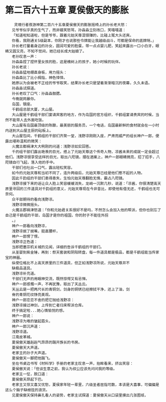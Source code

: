 # 第二百六十五章 夏侯傲天的膨胀
        灵境行者夜游神第二百六十五章夏侯傲天的膨胀摇椅上的孙长老大怒：
       见爷爷似乎真的生气了，而非嬉笑怒骂，孙淼淼立刻改口，笑嘻嘻道：
       「知道啦知道啦，但是爷爷，跟着元始天尊混很赚的，比碰上冤大头还爽。
       你看，我刚通关S级副本，你刚才也说那些令牌能让我越级战斗，可都是保命的底牌呀。」
       孙长老打量着身边的孙女，圆润可爱的脸蛋，带一点点婴儿肥，笑起来露出一口小白牙，眼睛又圆又亮，不知不觉间，她已经长成大姑娘了。
       老孙叹息一声：
       孙淼淼捏了捏怀里女孩的脸，这是槐树上的孩子，她小时候的玩伴。
       孙长老说：
       孙淼淼猛地绷直身板，用力摇头：
       孙淼森比了比小拇指，神色悻悻。
       她原以为会被老不正经的爷爷取笑，结果孙长老只是望着渐渐暗沉的夜幕，久久未语。
       孙淼淼试探道。
       孙长老叹了口气：孙淼淼鼓腮。
       今晚就网暴你。
       岛国，银座。
       千鹤组总部大厦，大山屋。
       大山屋是千鹤组干部们宴请宾客的地方，作为岛国的官方组织，千鹤组宴请贵宾的时候，当然不能带人去外面吃饭。
       大山屋有岛国最顶级的陈酿，最美丽的服务员，一个电话，岛国最新鲜的食材就会在一小时内送到大山屋主厨的砧板上。
       大山屋包间，千鹤组的干部们齐聚一堂，浅野凉刚刚入座，严肃而威严的组长神户一郎，便露出堪称温和的微笑：
       火魔古都祸津大大咧刚的问道：浅野凉如实回答。
       千的组干部们露出艳羡的目光，搭上了元始天尊这个传奇人物，凉酱未来的成就一定会超过他们。浅野凉很享受这样的目光，取出八咫镜，摆在酒案上，神户一郎眼睛微亮，招了招手，八咫镜自行飞起，落入他的手中。
       干部们也吐出一口气，露出轻松笑容。
       如今的元始天尊和当初不同了，连升两级后，元始天尊已经是他们惹不起的人物。
       因此千韵组的干部们患得患失，生怕元始天尊翻脸无情，霸占八咫镜。
       浅野凉接下来的话让众人脸上笑容缓缓消失，龙峭一沉默几秒，说道：「凉酱，你很清楚高天原里寻回的三件道具对千韵组的意义，元始天尊现在今非昔比，即使他有借无还，千鹤组也无可奈何。
       众干部期待的看向浅野凉。
       浅野凉微微摇头。
       火魔古郡祸津怒道：「你和元始君关系很好不是吗，不然怎么会加入他的帮派，但你也别忘了自己是千鹤组的干部，岛国才是你的祖国，你的肘子不能往外拐
       。」
       神户一郎看向浅野凉，
       浅野凉抿了抿嘴，挺直腰杆，
       神户一郎愣了愣。
       浅野凉正色道：
       当即把墨宗机关城的见闻，详细的告诉千鹤组的干部们。
       从圣婴到紫金锤，再到：祭天套装和阴阳转盘，每一件道具都是极品，都是千鹤组能当传家宝的神器。
       纵使位格比不上高天原里的三件道具，但正如浅野凉所说，元始天尊并不
       缺极品道具。
       浅野凉补充道。
       干部们无声的用眼神交流，既然惊愕又有忌惮。
       神户一郎感慨一声，不再犹豫，取出了天丛云。
       天丛云是一把两尺长的青铜剑，剑身的铜锈已经擦拭干净，还上了油，剑
       脊的青铜花纹铮亮美观。
       神户一郎恋恋不舍的把它抛给浅野凉：
       浅野凉接过神剑，上传到亡者归来帮派仓库。
       终于搞定啦...她心情愉悦的想。
       神户一郎说：
       浅野凉为难的皱起眉头，
       神户一郎沉声道：
       浅野凉道。
       江南皮革城。
       夏侯傲天雄赳赳气昂昂的踹开族长的书房。
       夏侯傲天大声道。
       老家主的孙子大声道。
       夏侯傲天一脚把他踹飞。
       坐在书桌边书写《材料学》手册的老家主叹息一声，抬眸看来，挤出笑容：
       夏侯傲天说：「但谈生意之前，我认为叔公应该先问问我的等级。
       老家主一怔，脱口道：
       夏侯傲天昂起下巴。
       老家主又惊又喜又忧愁，夏侯家年轻一辈里，六级圣者屈指可数，本该是大喜事，可偏偏是这么个脑子缺根弦的浪货。
       见夏侯傲天保持鼻孔看人的姿势，老家主试探道：夏侯傲天从口袋里摸出几张图纸，